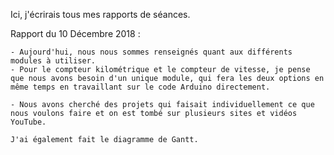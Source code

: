 Ici, j'écrirais tous mes rapports de séances.
    
Rapport du 10 Décembre 2018 :

    - Aujourd'hui, nous nous sommes renseignés quant aux différents modules à utiliser.
    - Pour le compteur kilométrique et le compteur de vitesse, je pense que nous avons besoin d'un unique module, qui fera les deux options en même temps en travaillant sur le code Arduino directement.

    - Nous avons cherché des projets qui faisait individuellement ce que nous voulons faire et on est tombé sur plusieurs sites et vidéos YouTube.

    J'ai également fait le diagramme de Gantt.
